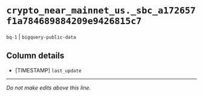 # `crypto_near_mainnet_us._sbc_a172657f1a784689884209e9426815c7`
`bq-1` | `bigquery-public-data`

## Column details
* [TIMESTAMP] `last_update`

-------------------------------------------------------------------------------
*Do not make edits above this line.*
